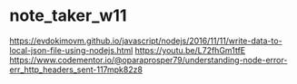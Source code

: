 # note_taker_w11

https://evdokimovm.github.io/javascript/nodejs/2016/11/11/write-data-to-local-json-file-using-nodejs.html
https://youtu.be/L72fhGm1tfE
https://www.codementor.io/@oparaprosper79/understanding-node-error-err_http_headers_sent-117mpk82z8